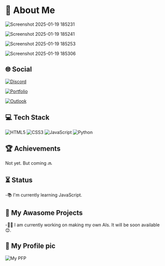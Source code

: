 # 🌟 About Me


![Screenshot 2025-01-19 185231](https://github.com/user-attachments/assets/dc02fc10-eb9a-473b-8e17-b5c7b5fc239b)

![Screenshot 2025-01-19 185241](https://github.com/user-attachments/assets/e0b4cf89-9943-4692-8517-28139910a69c)

![Screenshot 2025-01-19 185253](https://github.com/user-attachments/assets/6b9ec5c8-6965-45ca-9116-1c5b2152da3b)

![Screenshot 2025-01-19 185306](https://github.com/user-attachments/assets/5e60921b-7666-4d18-94df-567434997d83)

## 🌐 Social


[![Discord](https://img.icons8.com/color/48/000000/discord-logo.png)](https://discord.com/users/advay_0_15114)

[![Portfolio](https://img.shields.io/badge/Portfolio-000?logo=github&logoColor=white)](https://pixel-home.netlify.app/)

[![Outlook](https://img.shields.io/badge/Outlook-0078D4?logo=microsoft-outlook&logoColor=white)](mailto:advaysingh12345@outlook.com)

## 💻 Tech Stack


![HTML5](https://img.shields.io/badge/HTML5-E34F26?logo=html5&logoColor=white)
![CSS3](https://img.shields.io/badge/CSS3-1572B6?logo=css3&logoColor=white)
![JavaScript](https://img.shields.io/badge/JavaScript-F7DF1E?logo=javascript&logoColor=black)
![Python](https://img.shields.io/badge/Python-3776AB?logo=python&logoColor=white)

## 🏆 Achievements


Not yet. But coming 🔜

## ⏳ Status

-📚 I'm currently learning JavaScript.


## 🚀 My Awasome Projects 

-👩‍💻 I am currently working on making my own AIs. It will be soon available😊. 

## 📸 My Profile pic
![My PFP](https://github.com/user-attachments/assets/5d0542aa-6fb6-48c8-828f-740a5961e856)
